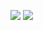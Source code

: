 ![](https://komarev.com/ghpvc/?username=your-github-LuaRBXBot)
[![](https://github-profile-summary-cards.vercel.app/api/cards/repos-per-language?LuaRBXBot=daniilshat&theme=solarized_dark)](http://github-profile-summary-cards.vercel.app/api/cards/repos-per-language?username={LuaRBXBot}&theme={radical}&exclude={C++,Lua})
<!--
**LuaRBXBot/LuaRBXBot** is a ✨ _special_ ✨ repository because its `README.md` (this file) appears on your GitHub profile.

Here are some ideas to get you started:

- 🔭 I’m currently working on ...
- 🌱 I’m currently learning ...
- 👯 I’m looking to collaborate on ...
- 🤔 I’m looking for help with ...
- 💬 Ask me about ...
- 📫 How to reach me: ...
- 😄 Pronouns: ...
- ⚡ Fun fact: ...
-->
